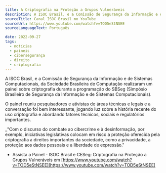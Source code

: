 ```yaml
---
title: A Criptografia na Proteção a Grupos Vulneráveis
description: A ISOC Brasil, e a Comissão de Segurança da Informação e de Sistemas Computacionais, da Sociedade Brasileira de Computação realizaram um painel sobre criptografia durante a programação do SBSeg (Simpósio Brasileiro de Segurança da Informação e de Sistemas Computacionais).
sourceTitle: Canal ISOC Brasil no YouTube
sourceUrl: https://www.youtube.com/watch?v=TOD5eStNSEE
sourceLanguageText: Português

date: 2022-09-27
tags:
  - notícias
  - paineis
  - cibersegurança
  - direito
  - criptografia
---
```


A ISOC Brasil, e a Comissão de Segurança da Informação e de Sistemas Computacionais, da Sociedade Brasileira de Computação realizaram um painel sobre criptografia durante a programação do SBSeg (Simpósio Brasileiro de Segurança da Informação e de Sistemas Computacionais).

O painel reuniu pesquisadores e ativistas de áreas técnicas e legais e a conversação foi bem interessante, jogando luz sobre a história recente do uso criptografia e abordando fatores técnicos, sociais e regulatórios importantes.

_"Com o discurso do combate ao cibercrime e à desinformação, por exemplo, iniciativas legislativas colocam em risco a proteção oferecida pela criptografia a direitos importantes da sociedade, como a privacidade, a proteção aos dados pessoais e a liberdade de expressão."

* Assista a Painel - ISOC Brasil e CESeg: Criptografia na Proteção a Grupos Vulneráveis em [https://www.youtube.com/watch?v=TOD5eStNSEE](https://www.youtube.com/watch?v=TOD5eStNSEE)
